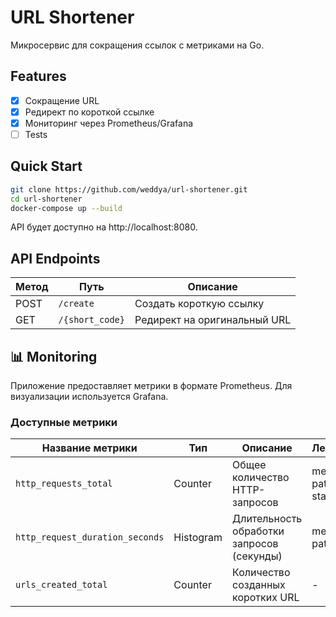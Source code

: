 # URL Shortener

Микросервис для сокращения ссылок с метриками на Go.

## Features
- [x] Сокращение URL
- [x] Редирект по короткой ссылке
- [x] Мониторинг через Prometheus/Grafana
- [ ] Tests

## Quick Start

```bash
git clone https://github.com/weddya/url-shortener.git
cd url-shortener
docker-compose up --build
```

API будет доступно на http://localhost:8080.

## API Endpoints

| Метод | Путь           | Описание                      |
|-------|----------------|-------------------------------|
| POST  | `/create`      | Создать короткую ссылку       |
| GET   | `/{short_code}` | Редирект на оригинальный URL  |

## 📊 Monitoring

Приложение предоставляет метрики в формате Prometheus.
Для визуализации используется Grafana.

### Доступные метрики

| Название метрики                     | Тип        | Описание                                  | Лейблы                     |
|--------------------------------------|------------|-------------------------------------------|----------------------------|
| `http_requests_total`                | Counter    | Общее количество HTTP-запросов            | method, path, status       |
| `http_request_duration_seconds`      | Histogram  | Длительность обработки запросов (секунды) | method, path               |
| `urls_created_total`                 | Counter    | Количество созданных коротких URL         | -                          |